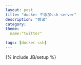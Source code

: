 ```yaml
---
layout: post
title: "docker 中添加ssh server"
description: "尝试"
category: 
theme:
  name:"twitter"

tags: [docker ssh]
---
```

{% include JB/setup %}




